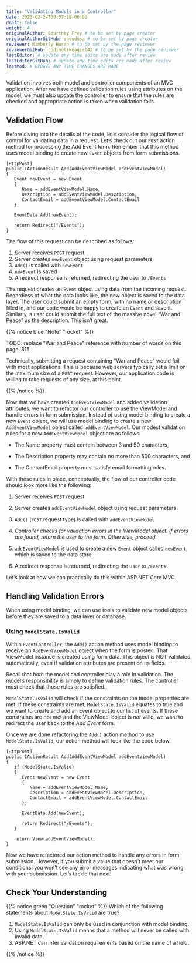 ```yaml
---
title: "Validating Models in a Controller"
date: 2023-02-24T08:57:18-06:00
draft: false
weight: 4
originalAuthor: Courtney Frey # to be set by page creator
originalAuthorGitHub: speudusa # to be set by page creator
reviewer: Kimberly Horan # to be set by the page reviewer
reviewerGitHub: codinglikeagirl42 # to be set by the page reviewer
lastEditor: # update any time edits are made after review
lastEditorGitHub: # update any time edits are made after review
lastMod: # UPDATE ANY TIME CHANGES ARE MADE
---
```


Validation involves both model and controller components of an MVC application. After we have defined validation rules using attributes on the model, we must also update the controller to ensure that the rules are checked and appropriate action is taken when validation fails.

## Validation Flow

Before diving into the details of the code, let’s consider the logical flow of control for validating data in a request. Let’s check out our `POST` action method for processing the Add Event form. Remember that this method uses model binding to create new `Event` objects from form submissions.

```csharp{linenos=table,hl_lines=[],linenostart=32}
[HttpPost]
public IActionResult Add(AddEventViewModel addEventViewModel)
{
   Event newEvent = new Event
   {
      Name = addEventViewModel.Name,
      Description = addEventViewModel.Description,
      ContactEmail = addEventViewModel.ContactEmail
   };

   EventData.Add(newEvent);

   return Redirect("/Events");
}
```

The flow of this request can be described as follows:

   1. Server receives `POST` request
   1. Server creates `newEvent` object using request parameters
   1. `Add()` is called with `newEvent`
   1. `newEvent` is saved
   1. A redirect response is returned, redirecting the user to `/Events`

The request creates an `Event` object using data from the incoming request. Regardless of what the data looks like, the new object is saved to the data layer. The user could submit an empty form, with no name or description filled in, and our code would be happy to create an `Event` and save it. Similarly, a user could submit the full text of the massive novel “War and Peace” as the description. This isn’t great.

{{% notice blue "Note" "rocket" %}} 

TODO: replace "War and Peace" reference with number of words on this page: 815

Technically, submitting a request containing “War and Peace” would fail with most applications. This is because web servers typically set a limit on the maximum size of a `POST` request. However, our application code is willing to take requests of any size, at this point. 

{{% /notice %}}

Now that we have created `AddEventViewModel` and added validation attributes, we want to refactor our controller to use the ViewModel and handle errors in form submission. Instead of using model binding to create a new `Event` object, we will use model binding to create a new `AddEventViewModel` object called `addEventViewModel`. Our modest validation rules for a new `AddEventViewModel` object are as follows:

- The Name property must contain between 3 and 50 characters,

- The Description property may contain no more than 500 characters, and

- The ContactEmail property must satisfy email formatting rules.

With these rules in place, conceptually, the flow of our controller code should look more like the following:

   1. Server receives `POST` request

   1. Server creates `addEventViewModel` object using request parameters

   1. `Add()` (`POST` request type) is called with `addEventViewModel`

   1. _Controller checks for validation errors in the ViewModel object. If errors are found, return the user to the form. Otherwise, proceed._

   1. `addEventViewModel` is used to create a new `Event` object called `newEvent`, which is saved to the data store.

   1. A redirect response is returned, redirecting the user to `/Events`

Let’s look at how we can practically do this within ASP.NET Core MVC.

## Handling Validation Errors

When using model binding, we can use tools to validate new model objects before they are saved to a data layer or database.

### Using `ModelState.IsValid`

Within `EventController`, the `Add()` action method uses model binding to receive an `AddEventViewModel` object when the form is posted. 
That ViewModel instance is created using form data. This object is NOT validated automatically, even if validation attributes are present on its fields.

Recall that _both_ the model and controller play a role in validation. 
The model’s responsibility is simply to define validation rules. The controller must check that those rules are satisfied.

`ModelState.IsValid` will check if the constraints on the model properties are met. 
If these constraints are met, `ModelState.IsValid` equates to true and we want to create and add an Event object to our list of events. 
If these constraints are not met and the ViewModel object is _not_ valid, we want to redirect the user back to the _Add Event_ form.

Once we are done refactoring the `Add()` action method to use `ModelState.IsValid`, our action method will look like the code below.

```csharp{linenos=table,hl_lines=[],linenostart=32}
[HttpPost]
public IActionResult Add(AddEventViewModel addEventViewModel)
{
   if (ModelState.IsValid)
   {
      Event newEvent = new Event
      {
         Name = addEventViewModel.Name,
         Description = addEventViewModel.Description,
         ContactEmail = addEventViewModel.ContactEmail
      };

      EventData.Add(newEvent);

      return Redirect("/Events");
   }

   return View(addEventViewModel);
}
```

Now we have refactored our action method to handle any errors in form submission. 
However, if you submit a value that doesn’t meet our conditions, you won’t see any error messages indicating what was wrong with your submission. 
Let’s tackle that next!



## Check Your Understanding
{{% notice green  "Question" "rocket" %}} 
Which of the following statements about `ModelState.IsValid` are true?

1. `ModelState.IsValid` can only be used in conjunction with model binding.
1. Using `ModelState.IsValid` means that a method will never be called with invalid data.
1. ASP.NET can infer validation requirements based on the name of a field. 

<!-- ans: ModelState.IsValid can only be used in conjunction with model binding. -->
{{% /notice %}}